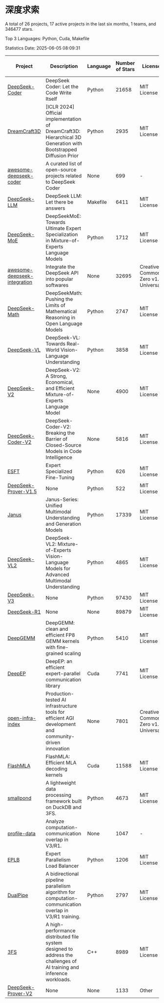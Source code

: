 # 深度求索

A total of 26 projects, 17 active projects in the last six months, 1 teams, and 346477 stars.

Top 3 Languages: Python, Cuda, Makefile

Statistics Date: 2025-06-05 08:09:31

| Project | Description | Language | Number of Stars | License | Creation Date | Last Updated Date | Last Pushed Date |
| --- | --- | --- | --- | --- | --- | --- | --- |
| [DeepSeek-Coder](https://github.com/deepseek-ai/DeepSeek-Coder) | DeepSeek Coder: Let the Code Write Itself | Python | 21658 | MIT License | 2023-10-20 | 2025-06-05 | 2024-05-21 |
| [DreamCraft3D](https://github.com/deepseek-ai/DreamCraft3D) | [ICLR 2024] Official implementation of DreamCraft3D: Hierarchical 3D Generation with Bootstrapped Diffusion Prior | Python | 2935 | MIT License | 2023-10-23 | 2025-06-04 | 2025-04-22 |
| [awesome-deepseek-coder](https://github.com/deepseek-ai/awesome-deepseek-coder) | A curated list of open-source projects related to DeepSeek Coder | None | 699 | - | 2023-11-06 | 2025-06-02 | 2024-04-03 |
| [DeepSeek-LLM](https://github.com/deepseek-ai/DeepSeek-LLM) | DeepSeek LLM: Let there be answers | Makefile | 6411 | MIT License | 2023-11-29 | 2025-06-05 | 2024-02-04 |
| [DeepSeek-MoE](https://github.com/deepseek-ai/DeepSeek-MoE) | DeepSeekMoE: Towards Ultimate Expert Specialization in Mixture-of-Experts Language Models | Python | 1712 | MIT License | 2024-01-02 | 2025-06-05 | 2024-01-16 |
| [awesome-deepseek-integration](https://github.com/deepseek-ai/awesome-deepseek-integration) | Integrate the DeepSeek API into popular softwares | None | 32695 | Creative Commons Zero v1.0 Universal | 2024-01-11 | 2025-06-05 | 2025-05-13 |
| [DeepSeek-Math](https://github.com/deepseek-ai/DeepSeek-Math) | DeepSeekMath: Pushing the Limits of Mathematical Reasoning in Open Language Models | Python | 2747 | MIT License | 2024-02-05 | 2025-06-05 | 2024-04-15 |
| [DeepSeek-VL](https://github.com/deepseek-ai/DeepSeek-VL) | DeepSeek-VL: Towards Real-World Vision-Language Understanding | Python | 3858 | MIT License | 2024-03-07 | 2025-06-04 | 2024-04-24 |
| [DeepSeek-V2](https://github.com/deepseek-ai/DeepSeek-V2) | DeepSeek-V2: A Strong, Economical, and Efficient Mixture-of-Experts Language Model | None | 4900 | MIT License | 2024-04-22 | 2025-06-04 | 2024-09-25 |
| [DeepSeek-Coder-V2](https://github.com/deepseek-ai/DeepSeek-Coder-V2) | DeepSeek-Coder-V2: Breaking the Barrier of Closed-Source Models in Code Intelligence | None | 5816 | MIT License | 2024-06-14 | 2025-06-05 | 2024-09-24 |
| [ESFT](https://github.com/deepseek-ai/ESFT) | Expert Specialized Fine-Tuning | Python | 626 | MIT License | 2024-07-04 | 2025-06-05 | 2025-05-22 |
| [DeepSeek-Prover-V1.5](https://github.com/deepseek-ai/DeepSeek-Prover-V1.5) | None | Python | 522 | MIT License | 2024-08-15 | 2025-05-27 | 2024-08-16 |
| [Janus](https://github.com/deepseek-ai/Janus) | Janus-Series: Unified Multimodal Understanding and Generation Models | Python | 17339 | MIT License | 2024-10-18 | 2025-06-05 | 2025-02-01 |
| [DeepSeek-VL2](https://github.com/deepseek-ai/DeepSeek-VL2) | DeepSeek-VL2: Mixture-of-Experts Vision-Language Models for Advanced Multimodal Understanding | Python | 4865 | MIT License | 2024-12-13 | 2025-06-05 | 2025-02-26 |
| [DeepSeek-V3](https://github.com/deepseek-ai/DeepSeek-V3) | None | Python | 97430 | MIT License | 2024-12-26 | 2025-06-05 | 2025-04-09 |
| [DeepSeek-R1](https://github.com/deepseek-ai/DeepSeek-R1) | None | None | 89879 | MIT License | 2025-01-20 | 2025-06-05 | 2025-04-09 |
| [DeepGEMM](https://github.com/deepseek-ai/DeepGEMM) | DeepGEMM: clean and efficient FP8 GEMM kernels with fine-grained scaling | Python | 5410 | MIT License | 2025-02-13 | 2025-06-05 | 2025-05-27 |
| [DeepEP](https://github.com/deepseek-ai/DeepEP) | DeepEP: an efficient expert-parallel communication library | Cuda | 7741 | MIT License | 2025-02-17 | 2025-06-05 | 2025-06-05 |
| [open-infra-index](https://github.com/deepseek-ai/open-infra-index) | Production-tested AI infrastructure tools for efficient AGI development and community-driven innovation | None | 7801 | Creative Commons Zero v1.0 Universal | 2025-02-21 | 2025-06-04 | 2025-05-15 |
| [FlashMLA](https://github.com/deepseek-ai/FlashMLA) | FlashMLA: Efficient MLA decoding kernels | Cuda | 11588 | MIT License | 2025-02-21 | 2025-06-04 | 2025-04-29 |
| [smallpond](https://github.com/deepseek-ai/smallpond) | A lightweight data processing framework built on DuckDB and 3FS. | Python | 4673 | MIT License | 2025-02-24 | 2025-06-05 | 2025-03-05 |
| [profile-data](https://github.com/deepseek-ai/profile-data) | Analyze computation-communication overlap in V3/R1. | None | 1047 | - | 2025-02-26 | 2025-06-03 | 2025-03-21 |
| [EPLB](https://github.com/deepseek-ai/EPLB) | Expert Parallelism Load Balancer | Python | 1206 | MIT License | 2025-02-26 | 2025-06-05 | 2025-03-24 |
| [DualPipe](https://github.com/deepseek-ai/DualPipe) | A bidirectional pipeline parallelism algorithm for computation-communication overlap in V3/R1 training. | Python | 2797 | MIT License | 2025-02-26 | 2025-06-05 | 2025-03-10 |
| [3FS](https://github.com/deepseek-ai/3FS) |  A high-performance distributed file system designed to address the challenges of AI training and inference workloads.  | C++ | 8989 | MIT License | 2025-02-27 | 2025-06-05 | 2025-05-21 |
| [DeepSeek-Prover-V2](https://github.com/deepseek-ai/DeepSeek-Prover-V2) | None | None | 1133 | Other | 2025-04-30 | 2025-06-05 | 2025-04-30 |
